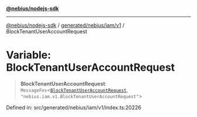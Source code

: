 [**@nebius/nodejs-sdk**](../../../../../README.md)

***

[@nebius/nodejs-sdk](../../../../../README.md) / [generated/nebius/iam/v1](../README.md) / BlockTenantUserAccountRequest

# Variable: BlockTenantUserAccountRequest

> **BlockTenantUserAccountRequest**: `MessageFns`\<[`BlockTenantUserAccountRequest`](../interfaces/BlockTenantUserAccountRequest.md), `"nebius.iam.v1.BlockTenantUserAccountRequest"`\>

Defined in: src/generated/nebius/iam/v1/index.ts:20226
